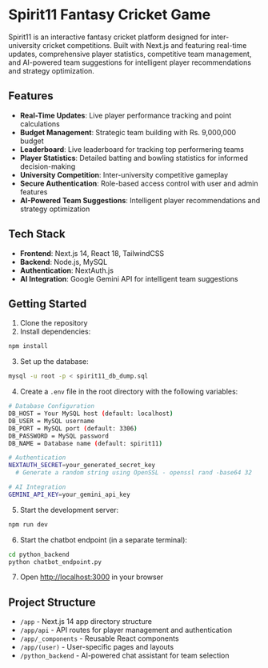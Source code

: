 # Spirit11 Fantasy Cricket Game

Spirit11 is an interactive fantasy cricket platform designed for inter-university cricket competitions. Built with Next.js and featuring real-time updates, comprehensive player statistics, competitive team management, and AI-powered team suggestions for intelligent player recommendations and strategy optimization.

## Features

- **Real-Time Updates**: Live player performance tracking and point calculations
- **Budget Management**: Strategic team building with Rs. 9,000,000 budget
- **Leaderboard**: Live leaderboard for tracking top performering teams
- **Player Statistics**: Detailed batting and bowling statistics for informed decision-making
- **University Competition**: Inter-university competitive gameplay
- **Secure Authentication**: Role-based access control with user and admin features
- **AI-Powered Team Suggestions**: Intelligent player recommendations and strategy optimization

## Tech Stack

- **Frontend**: Next.js 14, React 18, TailwindCSS
- **Backend**: Node.js, MySQL
- **Authentication**: NextAuth.js
- **AI Integration**: Google Gemini API for intelligent team suggestions

## Getting Started

1. Clone the repository
2. Install dependencies:
```bash
npm install
```
3. Set up the database:
```bash
mysql -u root -p < spirit11_db_dump.sql
```
4. Create a `.env` file in the root directory with the following variables:
```bash
# Database Configuration
DB_HOST = Your MySQL host (default: localhost)
DB_USER = MySQL username
DB_PORT = MySQL port (default: 3306)
DB_PASSWORD = MySQL password
DB_NAME = Database name (default: spirit11)

# Authentication
NEXTAUTH_SECRET=your_generated_secret_key
  # Generate a random string using OpenSSL - openssl rand -base64 32

# AI Integration
GEMINI_API_KEY=your_gemini_api_key
```
5. Start the development server:
```bash
npm run dev
```
6. Start the chatbot endpoint (in a separate terminal):
```bash
cd python_backend
python chatbot_endpoint.py
```
7. Open [http://localhost:3000](http://localhost:3000) in your browser

## Project Structure

- `/app` - Next.js 14 app directory structure
- `/app/api` - API routes for player management and authentication
- `/app/_components` - Reusable React components
- `/app/(user)` - User-specific pages and layouts
- `/python_backend` - AI-powered chat assistant for team selection
